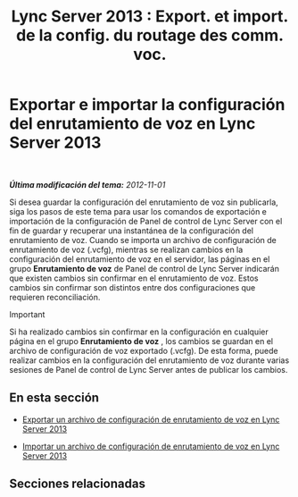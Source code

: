 ﻿---
title: "Lync Server 2013 : Export. et import. de la config. du routage des comm. voc."
TOCTitle: Exportar e importar la configuración del enrutamiento de voz
ms:assetid: c9b78622-5725-43b0-9ee1-5b82b1e1c8eb
ms:mtpsurl: https://technet.microsoft.com/es-es/library/Gg398836(v=OCS.15)
ms:contentKeyID: 48276662
ms.date: 01/07/2017
mtps_version: v=OCS.15
ms.translationtype: HT
---

# Exportar e importar la configuración del enrutamiento de voz en Lync Server 2013

 

_**Última modificación del tema:** 2012-11-01_

Si desea guardar la configuración del enrutamiento de voz sin publicarla, siga los pasos de este tema para usar los comandos de exportación e importación de la configuración de Panel de control de Lync Server con el fin de guardar y recuperar una instantánea de la configuración del enrutamiento de voz. Cuando se importa un archivo de configuración de enrutamiento de voz (.vcfg), mientras se realizan cambios en la configuración del enrutamiento de voz en el servidor, las páginas en el grupo **Enrutamiento de voz** de Panel de control de Lync Server indicarán que existen cambios sin confirmar en el enrutamiento de voz. Estos cambios sin confirmar son distintos entre dos configuraciones que requieren reconciliación.

> [!IMPORTANT]  
> Si ha realizado cambios sin confirmar en la configuración en cualquier página en el grupo <strong>Enrutamiento de voz</strong> , los cambios se guardan en el archivo de configuración de voz exportado (.vcfg). De esta forma, puede realizar cambios en la configuración del enrutamiento de voz durante varias sesiones de Panel de control de Lync Server antes de publicar los cambios.



## En esta sección

  - [Exportar un archivo de configuración de enrutamiento de voz en Lync Server 2013](lync-server-2013-export-a-voice-route-configuration-file.md)

  - [Importar un archivo de configuración de enrutamiento de voz en Lync Server 2013](lync-server-2013-import-a-voice-route-configuration-file.md)

## Secciones relacionadas

